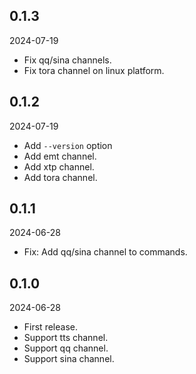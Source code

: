 ## 0.1.3

2024-07-19

- Fix qq/sina channels.
- Fix tora channel on linux platform.

## 0.1.2

2024-07-19

- Add `--version` option
- Add emt channel.
- Add xtp channel.
- Add tora channel.

## 0.1.1

2024-06-28

- Fix: Add qq/sina channel to commands.

## 0.1.0

2024-06-28

- First release.
- Support tts channel.
- Support qq channel.
- Support sina channel.
